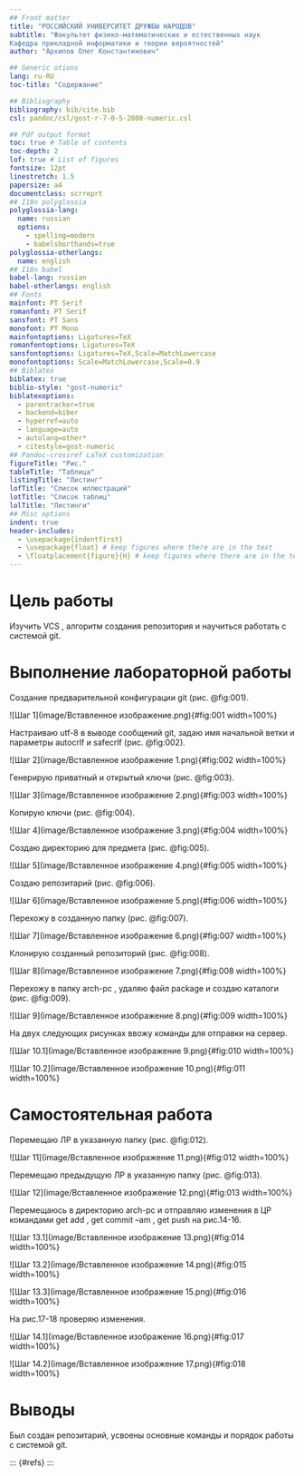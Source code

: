 ```yaml
---
## Front matter
title: "РОССИЙСКИЙ УНИВЕРСИТЕТ ДРУЖБЫ НАРОДОВ"
subtitle: "Факультет физико-математических и естественных наук
Кафедра прикладной информатики и теории вероятностей"
author: "Архипов Олег Константинович"

## Generic otions
lang: ru-RU
toc-title: "Содержание"

## Bibliography
bibliography: bib/cite.bib
csl: pandoc/csl/gost-r-7-0-5-2008-numeric.csl

## Pdf output format
toc: true # Table of contents
toc-depth: 2
lof: true # List of figures
fontsize: 12pt
linestretch: 1.5
papersize: a4
documentclass: scrreprt
## I18n polyglossia
polyglossia-lang:
  name: russian
  options:
	- spelling=modern
	- babelshorthands=true
polyglossia-otherlangs:
  name: english
## I18n babel
babel-lang: russian
babel-otherlangs: english
## Fonts
mainfont: PT Serif
romanfont: PT Serif
sansfont: PT Sans
monofont: PT Mono
mainfontoptions: Ligatures=TeX
romanfontoptions: Ligatures=TeX
sansfontoptions: Ligatures=TeX,Scale=MatchLowercase
monofontoptions: Scale=MatchLowercase,Scale=0.9
## Biblatex
biblatex: true
biblio-style: "gost-numeric"
biblatexoptions:
  - parentracker=true
  - backend=biber
  - hyperref=auto
  - language=auto
  - autolang=other*
  - citestyle=gost-numeric
## Pandoc-crossref LaTeX customization
figureTitle: "Рис."
tableTitle: "Таблица"
listingTitle: "Листинг"
lofTitle: "Список иллюстраций"
lotTitle: "Список таблиц"
lolTitle: "Листинги"
## Misc options
indent: true
header-includes:
  - \usepackage{indentfirst}
  - \usepackage{float} # keep figures where there are in the text
  - \floatplacement{figure}{H} # keep figures where there are in the text
---
```


# Цель работы

Изучить VCS , алгоритм создания репозитория и научиться работать с системой git.

# Выполнение лабораторной работы

Создание предварительной конфигурации git (рис. @fig:001).

![Шаг 1](image/Вставленное изображение.png){#fig:001 width=100%}

Настраиваю utf-8 в выводе сообщений git, задаю имя начальной ветки и параметры autocrlf и safecrlf (рис. @fig:002).

![Шаг 2](image/Вставленное изображение 1.png){#fig:002 width=100%}

Генерирую приватный и открытый ключи (рис. @fig:003).

![Шаг 3](image/Вставленное изображение 2.png){#fig:003 width=100%}

Копирую ключи (рис. @fig:004).

![Шаг 4](image/Вставленное изображение 3.png){#fig:004 width=100%}

Создаю директорию для предмета (рис. @fig:005).

![Шаг 5](image/Вставленное изображение 4.png){#fig:005 width=100%}

Создаю репозитарий (рис. @fig:006).

![Шаг 6](image/Вставленное изображение 5.png){#fig:006 width=100%}

Перехожу в созданную папку (рис. @fig:007).

![Шаг 7](image/Вставленное изображение 6.png){#fig:007 width=100%}

Клонирую созданный репозиторий (рис. @fig:008).

![Шаг 8](image/Вставленное изображение 7.png){#fig:008 width=100%}

Перехожу в папку arch-pc , удаляю файл package и создаю каталоги (рис. @fig:009).

![Шаг 9](image/Вставленное изображение 8.png){#fig:009 width=100%}

На двух следующих рисунках ввожу команды для отправки на сервер.

![Шаг 10.1](image/Вставленное изображение 9.png){#fig:010 width=100%}

![Шаг 10.2](image/Вставленное изображение 10.png){#fig:011 width=100%}

# Самостоятельная работа

Перемещаю ЛР в указанную папку (рис. @fig:012).

![Шаг 11](image/Вставленное изображение 11.png){#fig:012 width=100%}

Перемещаю предыдущую ЛР в указанную папку (рис. @fig:013).

![Шаг 12](image/Вставленное изображение 12.png){#fig:013 width=100%}

Перемещаюсь в директорию arch-pc и отправляю изменения в ЦР командами get add , get commit –am , get push на рис.14-16.

![Шаг 13.1](image/Вставленное изображение 13.png){#fig:014 width=100%}

![Шаг 13.2](image/Вставленное изображение 14.png){#fig:015 width=100%}

![Шаг 13.3](image/Вставленное изображение 15.png){#fig:016 width=100%}

На рис.17-18 проверяю изменения.

![Шаг 14.1](image/Вставленное изображение 16.png){#fig:017 width=100%}

![Шаг 14.2](image/Вставленное изображение 17.png){#fig:018 width=100%}

# Выводы

Был создан репозитарий, усвоены основные команды и порядок работы с системой git.

::: {#refs}
:::
